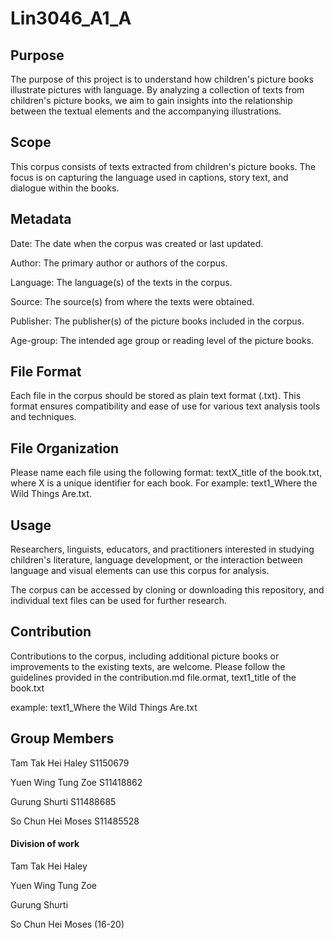 # Lin3046_A1_A

## Purpose

The purpose of this project is to understand how children's picture books illustrate pictures with language. By analyzing a collection of texts from children's picture books, we aim to gain insights into the relationship between the textual elements and the accompanying illustrations.

## Scope

This corpus consists of texts extracted from children's picture books. The focus is on capturing the language used in captions, story text, and dialogue within the books.

## Metadata

Date: The date when the corpus was created or last updated.

Author: The primary author or authors of the corpus.

Language: The language(s) of the texts in the corpus.

Source: The source(s) from where the texts were obtained.

Publisher: The publisher(s) of the picture books included in the corpus.

Age-group: The intended age group or reading level of the picture books.

## File Format

Each file in the corpus should be stored as plain text format (.txt). This format ensures compatibility and ease of use for various text analysis tools and techniques.

## File Organization

Please name each file using the following format: textX_title of the book.txt, where X is a unique identifier for each book. For example: text1_Where the Wild Things Are.txt.


## Usage

Researchers, linguists, educators, and practitioners interested in studying children's literature, language development, or the interaction between language and visual elements can use this corpus for analysis. 

The corpus can be accessed by cloning or downloading this repository, and individual text files can be used for further research.

## Contribution

Contributions to the corpus, including additional picture books or improvements to the existing texts, are welcome. Please follow the guidelines provided in the contribution.md file.ormat, text1_title of the book.txt

example: text1_Where the Wild Things Are.txt

## Group Members

Tam Tak Hei Haley S1150679

Yuen Wing Tung Zoe S11418862

Gurung Shurti S11488685

So Chun Hei Moses S11485528

#### Division of work

Tam Tak Hei Haley 

Yuen Wing Tung Zoe 

Gurung Shurti 

So Chun Hei Moses (16-20)
